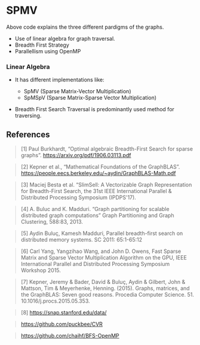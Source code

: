 # SPMV
Above code explains the three different pardigms of the graphs. 
* Use of linear algebra for graph traversal.
* Breadth First Strategy
* Parallellism using OpenMP

### Linear Algebra 

* It has different implementations like:
  - SpMV (Sparse Matrix-Vector Multiplication)
  - SpMSpV (Sparse Matrix-Sparse Vector Multiplication)
  
* Breadth First Search Traversal is predominantly used method for traversing. 

## References

> [1] Paul Burkhardt, “Optimal algebraic Breadth-First Search for sparse graphs”.
> https://arxiv.org/pdf/1906.03113.pdf

> [2] Kepner et al., “Mathematical Foundations of the GraphBLAS”.
> https://people.eecs.berkeley.edu/~aydin/GraphBLAS-Math.pdf

> [3] Maciej Besta et al. “SlimSell: A Vectorizable Graph Representation for Breadth-First
Search, the 31st IEEE International Parallel & Distributed Processing Symposium
(IPDPS'17).

> [4] A. Buluc and K. Madduri. “Graph partitioning for scalable distributed graph computations”
Graph Partitioning and Graph Clustering, 588:83, 2013.

> [5] Aydin Buluç, Kamesh Madduri, Parallel breadth-first search on distributed memory
systems. SC 2011: 65:1-65:12

> [6] Carl Yang, Yangzihao Wang, and John D. Owens, Fast Sparse Matrix and Sparse Vector
Multiplication Algorithm on the GPU, IEEE International Parallel and Distributed
Processing Symposium Workshop 2015.

> [7] Kepner, Jeremy & Bader, David & Buluç, Aydin & Gilbert, John & Mattson, Tim & Meyerhenke, Henning. (2015). Graphs, matrices, and the GraphBLAS: Seven good reasons. Procedia Computer Science. 51. 10.1016/j.procs.2015.05.353. 

> [8] https://snap.stanford.edu/data/

> https://github.com/puckbee/CVR

> https://github.com/chaihf/BFS-OpenMP


